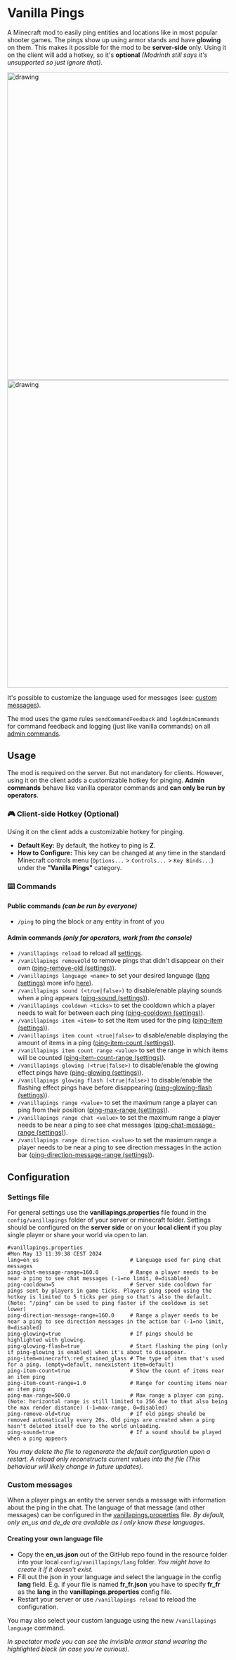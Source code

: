 # Vanilla Pings

A Minecraft mod to easily ping entities and locations like in most popular shooter games. The pings show up using armor stands and have **glowing** on them. This makes it possible for the mod to be **server-side** only. Using it on the client will add a hotkey, so it's **optional** _(Modrinth still says it's unsupported so just ignore that)_.

<img src="https://cdn.modrinth.com/data/P6Y8Vr1q/images/3217cf61ecadc4927ce902033af7a80c5f4c551c.png" alt="drawing" width="700"/>
<img src="https://cdn.modrinth.com/data/P6Y8Vr1q/images/daafdfde862a189de9eec894368119d77f837f33.gif" alt="drawing" width="700"/>

It's possible to customize the language used for messages (see: [custom messages](#custom-messages)).

The mod uses the game rules `sendCommandFeedback` and `logAdminCommands` for command feedback and logging (just like vanilla commands) on all [admin commands](admin-commands-only-for-operators-work-from-the-console).

## Usage
The mod is required on the server. But not mandatory for clients. However, using it on the client adds a customizable hotkey for pinging. **Admin commands** behave like vanilla operator commands and **can only be run by operators**.

### 🎮 Client-side Hotkey (Optional)
Using it on the client adds a customizable hotkey for pinging.
* **Default Key:** By default, the hotkey to ping is **Z**.
* **How to Configure:** This key can be changed at any time in the standard Minecraft controls menu (`Options...` > `Controls...` > `Key Binds...`) under the **"Vanilla Pings"** category.


### ⌨️ Commands

#### Public commands *(can be run by everyone)*
* `/ping` to ping the block or any entity in front of you
#### Admin commands *(only for operators, work from the console)*
* `/vanillapings reload` to reload all [settings](#settings-file).
* `/vanillapings removeOld` to remove pings that didn't disappear on their own ([ping-remove-old (settings)](#settings-file)).
* `/vanillapings language <name>` to set your desired language ([lang (settings)](#settings-file) more info [here](#creating-your-own-language-file)).
* `/vanillapings sound (<true|false>)` to disable/enable playing sounds when a ping appears ([ping-sound (settings)](#settings-file)).
* `/vanillapings cooldown <ticks>` to set the cooldown which a player needs to wait for between each ping ([ping-cooldown (settings)](#settings-file)).
* `/vanillapings item <item>` to set the item used for the ping ([ping-item (settings)](#settings-file)).
* `/vanillapings item count <true|false>` to disable/enable displaying the amount of items in a ping ([ping-item-count (settings)](#settings-file)).
* `/vanillapings item count range <value>` to set the range in which items will be counted ([ping-item-count-range (settings)](#settings-file)).
* `/vanillapings glowing (<true|false>)` to disable/enable the glowing effect pings have ([ping-glowing (settings)](#settings-file)).
* `/vanillapings glowing flash (<true|false>)` to disable/enable the flashing effect pings have before disappearing ([ping-glowing-flash (settings)](#settings-file)).
* `/vanillapings range <value>` to set the maximum range a player can ping from their position ([ping-max-range (settings)](#settings-file)).
* `/vanillapings range chat <value>` to set the maximum range a player needs to be near a ping to see chat messages ([ping-chat-message-range (settings)](#settings-file)).
* `/vanillapings range direction <value>` to set the maximum range a player needs to be near a ping to see direction messages in the action bar ([ping-direction-message-range (settings)](#settings-file)).

## Configuration
### Settings file
For general settings use the **vanillapings.properties** file found in the ``config/vanillapings`` folder of your server or minecraft folder. Settings should be configured on the **server side** or on your **local client** if you play single player or share your world via open to lan.
```properties
#vanillapings.properties
#Mon May 13 11:39:38 CEST 2024
lang=en_us                             # Language used for ping chat messages
ping-chat-message-range=160.0          # Range a player needs to be near a ping to see chat messages (-1=no limit, 0=disabled)
ping-cooldown=5                        # Server side cooldown for pings sent by players in game ticks. Players ping speed using the hotkey is limited to 5 ticks per ping so that's also the default. (Note: "/ping" can be used to ping faster if the cooldown is set lower)
ping-direction-message-range=160.0     # Range a player needs to be near a ping to see direction messages in the action bar (-1=no limit, 0=disabled)
ping-glowing=true                      # If pings should be highlighted with glowing.
ping-glowing-flash=true                # Start flashing the ping (only if ping-glowing is enabled) when it's about to disappear.
ping-item=minecraft\:red_stained_glass # The type of item that's used for a ping. (empty=default, nonexistent item=default)
ping-item-count=true                   # Show the count of items near an item ping
ping-item-count-range=1.0              # Range for counting items near an item ping
ping-max-range=500.0                   # Max range a player can ping. (Note: horizontal range is still limited to 256 due to that also being the max render distance) (-1=max-range, 0=disabled)
ping-remove-old=true                   # If old pings should be removed automatically every 20s. Old pings are created when a ping hasn't deleted itself due to the world unloading.
ping-sound=true                        # If a sound should be played when a ping appears
```
*You may delete the file to regenerate the default configuration upon a restart. A reload only reconstructs current values into the file (This behaviour will likely change in future updates).*

### Custom messages
When a player pings an entity the server sends a message with information about the ping in the chat. The language of that message (and other messages) can be configured in the [vanillapings.properties](#settings-file) file.
*By default, only en_us and de_de are available as I only know these languages.*

#### Creating your own language file
* Copy the **en_us.json** out of the GitHub repo found in the resource folder into your local ``config/vanillapings/lang`` folder. *You might have to create it if it doesn't exist.*
* Fill out the json in your language and select the language in the config **lang** field. E.g. if your file is named **fr_fr.json** you have to specify **fr_fr** as the **lang** in the **vanillapings.properties** config file.
* Restart your server or use ``/vanillapings reload`` to reload the configuration.

You may also select your custom language using the new ``/vanillapings language`` command.

*In spectator mode you can see the invisible armor stand wearing the highlighted block (in case you're curious).*
